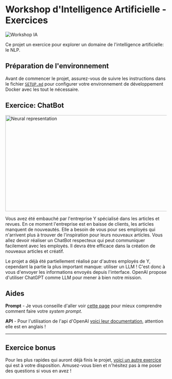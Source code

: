 # Workshop d'Intelligence Artificielle - Exercices
<img src="assets/ia_ban3.jpg" alt="Workshop IA">

Ce projet un exercice pour explorer un domaine de l'intelligence artificielle: le NLP.


## Préparation de l'environnement

Avant de commencer le projet, assurez-vous de suivre les instructions dans le fichier [`SETUP.md`](SETUP.md) pour configurer votre environnement de développement Docker avec les tout le nécessaire.

## Exercice: ChatBot
<img src="assets/chatbot.png" alt="Neural representation" style="width:550px;height:300px;">

Vous avez été embauché par l'entreprise Y spécialisé dans les articles et revues. En ce moment l'entreprise est en baisse de clients, les articles manquent de nouveautés. Elle a besoin de vous pour ses employés qui n'arrivent plus à trouver de l'inspiration pour leurs nouveaux articles.
Vous allez devoir réaliser un ChatBot respecteux qui peut communiquer facilement avec les employés. Il devra être efficace dans la création de nouveaux articles et créatif.

Le projet a déjà été partiellement réalisé par d'autres employés de Y, cependant la partie la plus important manque: utiliser un LLM !
C'est donc à vous d'envoyer les informations envoyés depuis l'interface. OpenAI propose d'utiliser ChatGPT comme LLM pour mener à bien notre mission.

## Aides
**Prompt** - Je vous conseille d'aller voir [cette page](https://www.promptingguide.ai/fr/introduction/elements) pour mieux comprendre comment faire votre *system prompt*.

**API** - Pour l'utilisation de l'api d'OpenAI [voici leur documentation](https://platform.openai.com/docs/guides/text-generation), attention elle est en anglais !

---
## Exercice bonus
Pour les plus rapides qui auront déjà finis le projet, [voici un autre exercice](https://github.com/MaoKoro/workshop_neural_network/tree/main) qui est à votre disposition.
Amusez-vous bien et n'hésitez pas à me poser des questions si vous en avez !
